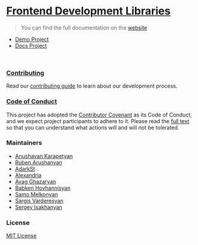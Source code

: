 # [Frontend Development Libraries](https://fluxtech-me.github.io/frontik/)

> You can find the full documentation on the [website](https://fluxtech-me.github.io/frontik/)

- [Demo Project](/demo)
- [Docs Project](/website)

<br/>

### [Contributing](https://github.com/fluxtech-me/frontik/blob/master/CONTRIBUTING.md)

Read our [contributing guide](https://github.com/fluxtech-me/frontik/blob/master/CONTRIBUTING.md) to learn about our development process.

### [Code of Conduct](https://github.com/fluxtech-me/frontik/blob/master/CODE_OF_CONDUCT.md)

This project has adopted the [Contributor Covenant](https://www.contributor-covenant.org) as its Code of Conduct, and we expect project participants to adhere to it. Please read the [full text](https://github.com/fluxtech-me/frontik/blob/master/CODE_OF_CONDUCT.md) so that you can understand what actions will and will not be tolerated.
### Maintainers

- [Anushavan Karapetyan](https://github.com/anushavan-karapetyan)
- [Ruben Arushanyan](https://github.com/ruben-arushanyan)
- [AdarkSt](https://github.com/AdarkSt)
- [Alexandria](https://github.com/alexkharatyan)
- [Avag Ghazaryan](https://github.com/avagghazaryan)
- [Babken Hovhannisyan](https://github.com/babkenhovhannisyan)
- [Samo Melkonyan](https://github.com/SamoMelkonyan)
- [Sargis Varderesyan](https://github.com/sargisvarderesyan)
- [Sergey Isakhanyan](https://github.com/SergeyIsakhanyan)



### License

[MIT License](https://github.com/fluxtech-me/frontik/blob/master/LICENSE)

